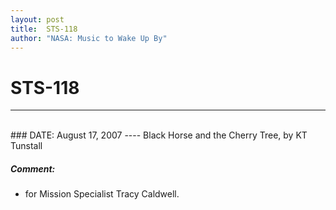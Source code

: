 ```yaml
---
layout: post
title:  STS-118
author: "NASA: Music to Wake Up By"
---
```


# STS-118
----
<br/>
### DATE: August 17, 2007
----
Black Horse and the Cherry Tree, by KT Tunstall

##### Comment:
* for Mission Specialist Tracy Caldwell.
